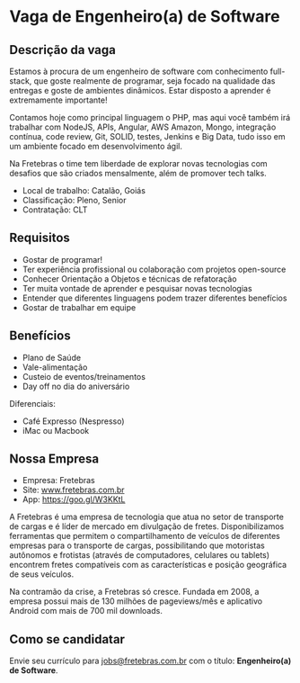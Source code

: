# Vaga de Engenheiro(a) de Software

Descrição da vaga
-------------

Estamos à procura de um engenheiro de software com conhecimento full-stack, que goste realmente de programar, seja focado na qualidade das entregas e goste de ambientes dinâmicos. Estar disposto a aprender é extremamente importante!

Contamos hoje como principal linguagem o PHP, mas aqui você também irá trabalhar com NodeJS, APIs, Angular, AWS Amazon, Mongo, integração contínua, code review, Git, SOLID, testes, Jenkins e Big Data, tudo isso em um ambiente focado em desenvolvimento ágil.

Na Fretebras o time tem liberdade de explorar novas tecnologias com desafios que são criados mensalmente, além de promover tech talks.

- Local de trabalho: Catalão, Goiás
- Classificação: Pleno, Senior
- Contratação: CLT

Requisitos
-------------
- Gostar de programar!
- Ter experiência profissional ou colaboração com projetos open-source
- Conhecer Orientação a Objetos e técnicas de refatoração
- Ter muita vontade de aprender e pesquisar novas tecnologias
- Entender que diferentes linguagens podem trazer diferentes benefícios
- Gostar de trabalhar em equipe

Benefícios
-------------
- Plano de Saúde
- Vale-alimentação
- Custeio de eventos/treinamentos
- Day off no dia do aniversário

Diferenciais:

- Café Expresso (Nespresso)
- iMac ou Macbook

Nossa Empresa
-------------

- Empresa: Fretebras
- Site: www.fretebras.com.br
- App: https://goo.gl/W3KKtL

A Fretebras é uma empresa de tecnologia que atua no setor de transporte de cargas e é líder de mercado em divulgação de fretes. Disponibilizamos ferramentas que permitem o compartilhamento de veículos de diferentes empresas para o transporte de cargas, possibilitando que motoristas autônomos e frotistas (através de computadores, celulares ou tablets) encontrem fretes compatíveis com as características e posição geográfica de seus veículos.

Na contramão da crise, a Fretebras só cresce. Fundada em 2008, a empresa possui mais de 130 milhões de pageviews/mês e aplicativo Android com mais de 700 mil downloads.

Como se candidatar
-------------

Envie seu currículo para jobs@fretebras.com.br com o título: **Engenheiro(a) de Software**.
